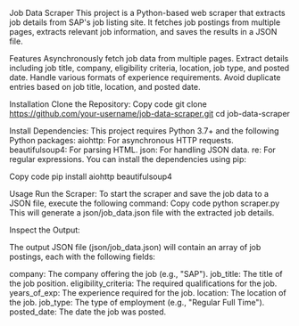 Job Data Scraper
This project is a Python-based web scraper that extracts job details from SAP's job listing site. It fetches job postings from multiple pages, extracts relevant job information, and saves the results in a JSON file.

Features
     Asynchronously fetch job data from multiple pages.
     Extract details including job title, company, eligibility criteria, location, job type, and posted date.
     Handle various formats of experience requirements.
     Avoid duplicate entries based on job title, location, and posted date.
     
Installation
Clone the Repository:
Copy code
   git clone https://github.com/your-username/job-data-scraper.git
   cd job-data-scraper

Install Dependencies:
   This project requires Python 3.7+ and the following Python packages:
      aiohttp: For asynchronous HTTP requests.
      beautifulsoup4: For parsing HTML.
      json: For handling JSON data.
      re: For regular expressions.
You can install the dependencies using pip:


Copy code
   pip install aiohttp beautifulsoup4
   
Usage
Run the Scraper:
To start the scraper and save the job data to a JSON file, execute the following command:
Copy code
   python scraper.py
This will generate a json/job_data.json file with the extracted job details.

Inspect the Output:

The output JSON file (json/job_data.json) will contain an array of job postings, each with the following fields:

  company: The company offering the job (e.g., "SAP").
  job_title: The title of the job position.
  eligibility_criteria: The required qualifications for the job.
  years_of_exp: The experience required for the job.
  location: The location of the job.
  job_type: The type of employment (e.g., "Regular Full Time").
  posted_date: The date the job was posted.
